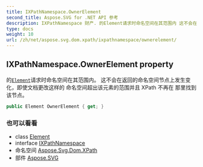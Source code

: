 ```yaml
---
title: IXPathNamespace.OwnerElement
second_title: Aspose.SVG for .NET API 参考
description: IXPathNamespace 财产. 的Element请求时命名空间在其范围内 这不会在返回的命名空间节点上发生变化即使文档更改这样的 命名空间超出该元素的范围并且 XPath 不再在 那里找到该节点
type: docs
weight: 10
url: /zh/net/aspose.svg.dom.xpath/ixpathnamespace/ownerelement/
---
```

## IXPathNamespace.OwnerElement property

的[`Element`](../../../aspose.svg.dom/element/)请求时命名空间在其范围内。 这不会在返回的命名空间节点上发生变化，即使文档更改这样的 命名空间超出该元素的范围并且 XPath 不再在 那里找到该节点。

```csharp
public Element OwnerElement { get; }
```

### 也可以看看

* class [Element](../../../aspose.svg.dom/element/)
* interface [IXPathNamespace](../)
* 命名空间 [Aspose.Svg.Dom.XPath](../../ixpathnamespace/)
* 部件 [Aspose.SVG](../../../)


